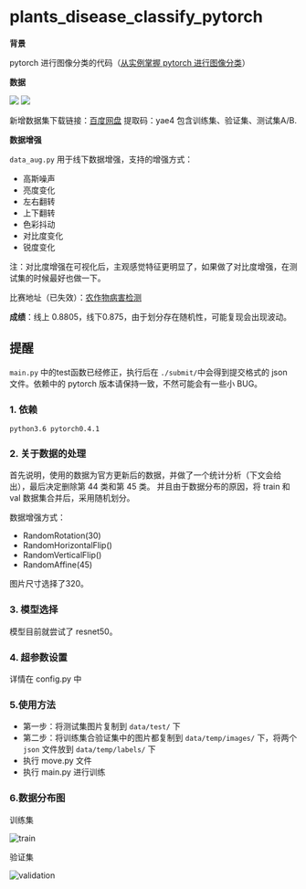 # plants_disease_classify_pytorch


**背景**

pytorch 进行图像分类的代码（[从实例掌握 pytorch 进行图像分类](http://spytensor.com/index.php/archives/21/)）

**数据**

<img src="https://pic2.zhimg.com/80/v2-1fa8dc0c244e0992041244101a7422bc_720w.jpg">

<img src="https://s1.ax1x.com/2020/09/24/0pyoJx.jpg">

新增数据集下载链接：[百度网盘]( https://pan.baidu.com/s/19pgCvmKR2beYFfl0DwRFWw  ) 提取码：yae4
包含训练集、验证集、测试集A/B.

**数据增强**

`data_aug.py` 用于线下数据增强，支持的增强方式：

- 高斯噪声
- 亮度变化
- 左右翻转
- 上下翻转
- 色彩抖动
- 对比度变化
- 锐度变化

注：对比度增强在可视化后，主观感觉特征更明显了，如果做了对比度增强，在测试集的时候最好也做一下。


比赛地址（已失效）：[农作物病害检测](https://challenger.ai/competition/pdr2018)

**成绩**：线上 0.8805，线下0.875，由于划分存在随机性，可能复现会出现波动。

## 提醒

`main.py` 中的test函数已经修正，执行后在 `./submit/`中会得到提交格式的 json 文件。依赖中的 pytorch 版本请保持一致，不然可能会有一些小 BUG。

### 1. 依赖

    python3.6 pytorch0.4.1

### 2. 关于数据的处理

首先说明，使用的数据为官方更新后的数据，并做了一个统计分析（下文会给出），最后决定删除第 44 类和第 45 类。
并且由于数据分布的原因，将 train 和 val 数据集合并后，采用随机划分。

数据增强方式：

- RandomRotation(30)
- RandomHorizontalFlip()
- RandomVerticalFlip()
- RandomAffine(45)

图片尺寸选择了320。

### 3. 模型选择

模型目前就尝试了 resnet50。

### 4. 超参数设置

详情在 config.py 中

### 5.使用方法

- 第一步：将测试集图片复制到 `data/test/` 下
- 第二步：将训练集合验证集中的图片都复制到 `data/temp/images/` 下，将两个 `json` 文件放到 `data/temp/labels/` 下
- 执行 move.py 文件
- 执行 main.py 进行训练

### 6.数据分布图

训练集

![train](https://s1.ax1x.com/2020/09/24/0p6nf0.png)

验证集

![validation](https://s1.ax1x.com/2020/09/24/0p6Q6U.png)
